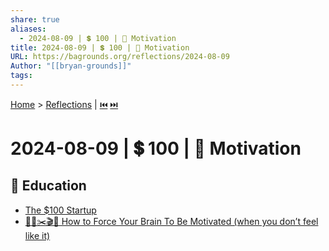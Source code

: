 ```yaml
---
share: true
aliases:
  - 2024-08-09 | 💲 100 | 🫡 Motivation
title: 2024-08-09 | 💲 100 | 🫡 Motivation
URL: https://bagrounds.org/reflections/2024-08-09
Author: "[[bryan-grounds]]"
tags: 
---
```

[Home](../index.md) > [Reflections](./index.md) | [⏮️](./2024-08-07.md) [⏭️](./2024-08-12.md)  
# 2024-08-09 | 💲 100 | 🫡 Motivation  
## 🧠 Education  
- [The $100 Startup](../books/the-100-dollar-startup.md)  
- [🥱💭✂️🎬🫡 How to Force Your Brain To Be Motivated (when you don’t feel like it)](../videos/how-to-force-your-brain-to-be-motivated-when-you-dont-feel-like-it.md)  
